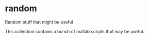 # random
Random stuff that might be useful

This collection contains a bunch of matlab scripts that may be useful. 

